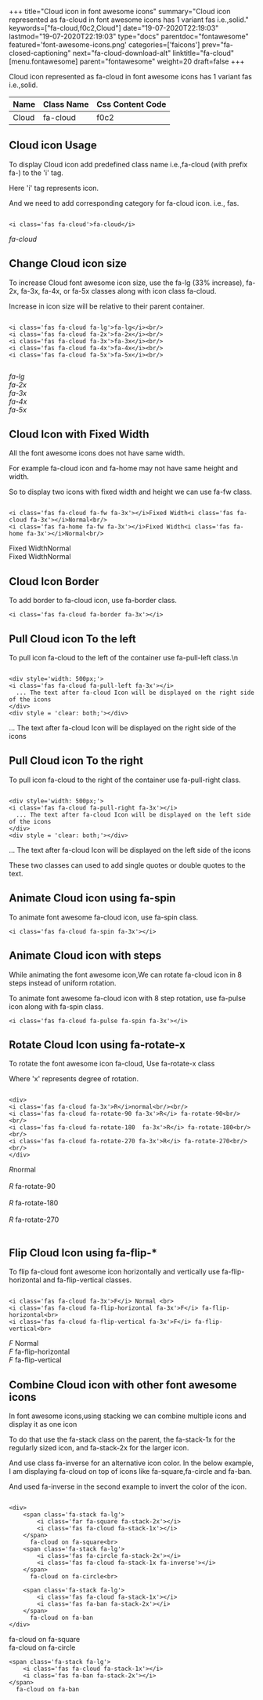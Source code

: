 +++
title="Cloud icon in font awesome icons"
summary="Cloud icon represented as fa-cloud in font awesome icons has 1 variant fas i.e.,solid."
keywords=["fa-cloud,f0c2,Cloud"]
date="19-07-2020T22:19:03"
lastmod="19-07-2020T22:19:03"
type="docs"
parentdoc="fontawesome"
featured='font-awesome-icons.png'
categories=['faicons']
prev="fa-closed-captioning"
next="fa-cloud-download-alt"
linktitle="fa-cloud"
[menu.fontawesome]
parent="fontawesome"
weight=20
draft=false
+++


Cloud icon represented as fa-cloud in font awesome icons has 1 variant fas i.e.,solid.

<div class='table-responsive'><table class='table'><thead><tr><th>Name</th><th>Class Name</th><th>Css Content Code</th></tr></thead><tbody><tr><td>Cloud</td><td>fa-cloud</td><td>f0c2</td></tr></tbody></table></div>



## Cloud icon Usage

To display Cloud icon add predefined class name i.e.,fa-cloud (with prefix fa-) to the 'i' tag.

Here 'i' tag represents icon.

And we need to add corresponding category for fa-cloud icon. i.e., fas.


```

<i class='fas fa-cloud'>fa-cloud</i>
```

<i class='fas fa-cloud'>fa-cloud</i>




## Change Cloud icon size
To increase Cloud font awesome icon size, use the fa-lg (33% increase), fa-2x, fa-3x, fa-4x, or fa-5x classes along with icon class fa-cloud.

Increase in icon size will be relative to their parent container. 

```

<i class='fas fa-cloud fa-lg'>fa-lg</i><br/>
<i class='fas fa-cloud fa-2x'>fa-2x</i><br/>
<i class='fas fa-cloud fa-3x'>fa-3x</i><br/>
<i class='fas fa-cloud fa-4x'>fa-4x</i><br/>
<i class='fas fa-cloud fa-5x'>fa-5x</i><br/>
            
```

<i class='fas fa-cloud fa-lg'>fa-lg</i><br/>
<i class='fas fa-cloud fa-2x'>fa-2x</i><br/>
<i class='fas fa-cloud fa-3x'>fa-3x</i><br/>
<i class='fas fa-cloud fa-4x'>fa-4x</i><br/>
<i class='fas fa-cloud fa-5x'>fa-5x</i><br/>
            



## Cloud Icon with Fixed Width 

All the font awesome icons does not have same width.

For example fa-cloud icon and fa-home may not have same height and width.

So to display two icons with fixed width and height we can use fa-fw class.


```

<i class='fas fa-cloud fa-fw fa-3x'></i>Fixed Width<i class='fas fa-cloud fa-3x'></i>Normal<br/>
<i class='fas fa-home fa-fw fa-3x'></i>Fixed Width<i class='fas fa-home fa-3x'></i>Normal<br/>
```

<i class='fas fa-cloud fa-fw fa-3x'></i>Fixed Width<i class='fas fa-cloud fa-3x'></i>Normal<br/>
<i class='fas fa-home fa-fw fa-3x'></i>Fixed Width<i class='fas fa-home fa-3x'></i>Normal<br/>



## Cloud Icon Border 

To add border to fa-cloud icon, use fa-border class.


```
<i class='fas fa-cloud fa-border fa-3x'></i>

```
<i class='fas fa-cloud fa-border fa-3x'></i>





## Pull Cloud icon To the left

To pull icon fa-cloud to the left of the container use fa-pull-left class.\n

```

<div style='width: 500px;'>
<i class='fas fa-cloud fa-pull-left fa-3x'></i>
  ... The text after fa-cloud Icon will be displayed on the right side of the icons
</div>
<div style = 'clear: both;'></div>
```

<div style='width: 500px;'>
<i class='fas fa-cloud fa-pull-left fa-3x'></i>
  ... The text after fa-cloud Icon will be displayed on the right side of the icons
</div>
<div style = 'clear: both;'></div>




## Pull Cloud icon To the right
To pull icon fa-cloud to the right of the container use fa-pull-right class.

```

<div style='width: 500px;'>
<i class='fas fa-cloud fa-pull-right fa-3x'></i>
  ... The text after fa-cloud Icon will be displayed on the left side of the icons
</div>
<div style = 'clear: both;'></div>
```

<div style='width: 500px;'>
<i class='fas fa-cloud fa-pull-right fa-3x'></i>
  ... The text after fa-cloud Icon will be displayed on the left side of the icons
</div>
<div style = 'clear: both;'></div>

These two classes can used to add single quotes or double quotes to the text.


## Animate Cloud icon using fa-spin
To animate font awesome fa-cloud icon, use fa-spin class.

```
<i class='fas fa-cloud fa-spin fa-3x'></i>
```
<i class='fas fa-cloud fa-spin fa-3x'></i>




## Animate Cloud icon with steps
While animating the font awesome icon,We can rotate fa-cloud icon in 8 steps instead of uniform rotation.

To animate font awesome fa-cloud icon with 8 step rotation, use fa-pulse icon along with fa-spin class.


```
<i class='fas fa-cloud fa-pulse fa-spin fa-3x'></i>

```
<i class='fas fa-cloud fa-pulse fa-spin fa-3x'></i>





## Rotate Cloud Icon using fa-rotate-x
To rotate the font awesome icon fa-cloud, Use fa-rotate-x class

Where 'x' represents degree of rotation.


```

<div>
<i class='fas fa-cloud fa-3x'>R</i>normal<br/><br/>
<i class='fas fa-cloud fa-rotate-90 fa-3x'>R</i> fa-rotate-90<br/><br/> 
<i class='fas fa-cloud fa-rotate-180  fa-3x'>R</i> fa-rotate-180<br/><br/> 
<i class='fas fa-cloud fa-rotate-270 fa-3x'>R</i> fa-rotate-270<br/><br/>
</div>
```

<div>
<i class='fas fa-cloud fa-3x'>R</i>normal<br/><br/>
<i class='fas fa-cloud fa-rotate-90 fa-3x'>R</i> fa-rotate-90<br/><br/> 
<i class='fas fa-cloud fa-rotate-180  fa-3x'>R</i> fa-rotate-180<br/><br/> 
<i class='fas fa-cloud fa-rotate-270 fa-3x'>R</i> fa-rotate-270<br/><br/>
</div>




## Flip Cloud Icon using fa-flip-*
To flip fa-cloud font awesome icon horizontally and vertically use fa-flip-horizontal and fa-flip-vertical classes. 

```

<i class='fas fa-cloud fa-3x'>F</i> Normal <br>
<i class='fas fa-cloud fa-flip-horizontal fa-3x'>F</i> fa-flip-horizontal<br>
<i class='fas fa-cloud fa-flip-vertical fa-3x'>F</i> fa-flip-vertical<br>
```

<i class='fas fa-cloud fa-3x'>F</i> Normal <br>
<i class='fas fa-cloud fa-flip-horizontal fa-3x'>F</i> fa-flip-horizontal<br>
<i class='fas fa-cloud fa-flip-vertical fa-3x'>F</i> fa-flip-vertical<br>




## Combine Cloud icon with other font awesome icons
In font awesome icons,using stacking we can combine multiple icons and display it as one icon 

To do that use the fa-stack class on the parent, the fa-stack-1x for the regularly sized icon, and fa-stack-2x for the larger icon.

And use class fa-inverse for an alternative icon color. 
In the below example, I am displaying fa-cloud on top of icons like fa-square,fa-circle and fa-ban.

And used fa-inverse in the second example to invert the color of the icon.

```

<div>
    <span class='fa-stack fa-lg'>
        <i class='far fa-square fa-stack-2x'></i>
        <i class='fas fa-cloud fa-stack-1x'></i>
    </span>
      fa-cloud on fa-square<br>
    <span class='fa-stack fa-lg'>
        <i class='fas fa-circle fa-stack-2x'></i>
        <i class='fas fa-cloud fa-stack-1x fa-inverse'></i>
    </span>
      fa-cloud on fa-circle<br>

    <span class='fa-stack fa-lg'>
        <i class='fas fa-cloud fa-stack-1x'></i>
        <i class='fas fa-ban fa-stack-2x'></i>
    </span>
      fa-cloud on fa-ban
</div>
```

<div>
    <span class='fa-stack fa-lg'>
        <i class='far fa-square fa-stack-2x'></i>
        <i class='fas fa-cloud fa-stack-1x'></i>
    </span>
      fa-cloud on fa-square<br>
    <span class='fa-stack fa-lg'>
        <i class='fas fa-circle fa-stack-2x'></i>
        <i class='fas fa-cloud fa-stack-1x fa-inverse'></i>
    </span>
      fa-cloud on fa-circle<br>

    <span class='fa-stack fa-lg'>
        <i class='fas fa-cloud fa-stack-1x'></i>
        <i class='fas fa-ban fa-stack-2x'></i>
    </span>
      fa-cloud on fa-ban
</div>







